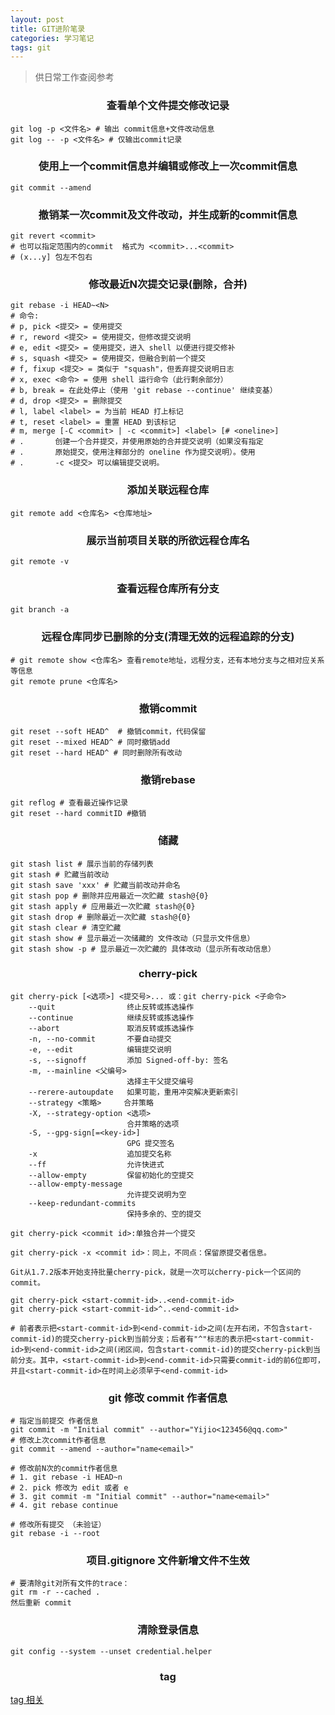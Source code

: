 ```yaml
---
layout: post
title: GIT进阶笔录
categories: 学习笔记
tags: git
---
```


> 供日常工作查阅参考

<h3 align="center">查看单个文件提交修改记录</h3>

```shell
git log -p <文件名> # 输出 commit信息+文件改动信息
git log -- -p <文件名> # 仅输出commit记录
```

<h3 align="center">使用上一个commit信息并编辑或修改上一次commit信息</h3>

```shell
git commit --amend
```

<h3 align="center">撤销某一次commit及文件改动，并生成新的commit信息</h3>

```shell
git revert <commit>
# 也可以指定范围内的commit  格式为 <commit>...<commit>
# (x...y] 包左不包右
```

<h3 align="center">修改最近N次提交记录(删除，合并)</h3>

```shell
git rebase -i HEAD~<N>
# 命令:
# p, pick <提交> = 使用提交
# r, reword <提交> = 使用提交，但修改提交说明
# e, edit <提交> = 使用提交，进入 shell 以便进行提交修补
# s, squash <提交> = 使用提交，但融合到前一个提交
# f, fixup <提交> = 类似于 "squash"，但丢弃提交说明日志
# x, exec <命令> = 使用 shell 运行命令（此行剩余部分）
# b, break = 在此处停止（使用 'git rebase --continue' 继续变基）
# d, drop <提交> = 删除提交
# l, label <label> = 为当前 HEAD 打上标记
# t, reset <label> = 重置 HEAD 到该标记
# m, merge [-C <commit> | -c <commit>] <label> [# <oneline>]
# .       创建一个合并提交，并使用原始的合并提交说明（如果没有指定
# .       原始提交，使用注释部分的 oneline 作为提交说明）。使用
# .       -c <提交> 可以编辑提交说明。
```

<h3 align="center">添加关联远程仓库</h3>

```shell
git remote add <仓库名> <仓库地址>
```

<h3 align="center">展示当前项目关联的所欲远程仓库名</h3>

```shell
git remote -v
```

<h3 align="center">查看远程仓库所有分支</h3>

```shell
git branch -a
```

<h3 align="center">远程仓库同步已删除的分支(清理无效的远程追踪的分支)</h3>

```shell
# git remote show <仓库名> 查看remote地址，远程分支，还有本地分支与之相对应关系等信息
git remote prune <仓库名>
```


<h3 align="center">撤销commit</h3>

```shell
git reset --soft HEAD^  # 撤销commit，代码保留
git reset --mixed HEAD^ # 同时撤销add
git reset --hard HEAD^ # 同时删除所有改动
```

<h3 align="center">撤销rebase</h3>

```shell
git reflog # 查看最近操作记录
git reset --hard commitID #撤销
```

<h3 align="center">储藏</h3>

```shell
git stash list # 展示当前的存储列表
git stash # 贮藏当前改动
git stash save 'xxx' # 贮藏当前改动并命名
git stash pop # 删除并应用最近一次贮藏 stash@{0}
git stash apply # 应用最近一次贮藏 stash@{0}
git stash drop # 删除最近一次贮藏 stash@{0}
git stash clear # 清空贮藏
git stash show # 显示最近一次储藏的 文件改动（只显示文件信息）
git stash show -p # 显示最近一次贮藏的 具体改动（显示所有改动信息）
```

<h3 align="center">cherry-pick</h3>

```shell
git cherry-pick [<选项>] <提交号>... 或：git cherry-pick <子命令>
    --quit                终止反转或拣选操作
    --continue            继续反转或拣选操作
    --abort               取消反转或拣选操作
    -n, --no-commit       不要自动提交
    -e, --edit            编辑提交说明
    -s, --signoff         添加 Signed-off-by: 签名
    -m, --mainline <父编号>
                          选择主干父提交编号
    --rerere-autoupdate   如果可能，重用冲突解决更新索引
    --strategy <策略>     合并策略
    -X, --strategy-option <选项>
                          合并策略的选项
    -S, --gpg-sign[=<key-id>]
                          GPG 提交签名
    -x                    追加提交名称
    --ff                  允许快进式
    --allow-empty         保留初始化的空提交
    --allow-empty-message
                          允许提交说明为空
    --keep-redundant-commits
                          保持多余的、空的提交

git cherry-pick <commit id>:单独合并一个提交

git cherry-pick -x <commit id>：同上，不同点：保留原提交者信息。

Git从1.7.2版本开始支持批量cherry-pick，就是一次可以cherry-pick一个区间的commit。

git cherry-pick <start-commit-id>..<end-commit-id>
git cherry-pick <start-commit-id>^..<end-commit-id>

# 前者表示把<start-commit-id>到<end-commit-id>之间(左开右闭，不包含start-commit-id)的提交cherry-pick到当前分支；后者有"^"标志的表示把<start-commit-id>到<end-commit-id>之间(闭区间，包含start-commit-id)的提交cherry-pick到当前分支。其中，<start-commit-id>到<end-commit-id>只需要commit-id的前6位即可，并且<start-commit-id>在时间上必须早于<end-commit-id>
```


<h3 align="center">git 修改 commit 作者信息</h3>

```shell
# 指定当前提交 作者信息
git commit -m "Initial commit" --author="Yijio<123456@qq.com>"
# 修改上次commit作者信息
git commit --amend --author="name<email>"

# 修改前N次的commit作者信息
# 1. git rebase -i HEAD~n
# 2. pick 修改为 edit 或者 e
# 3. git commit -m "Initial commit" --author="name<email>"
# 4. git rebase continue

# 修改所有提交 （未验证）
git rebase -i --root
```

<h3 align="center">项目.gitignore 文件新增文件不生效</h3>

```shell
# 要清除git对所有文件的trace：
git rm -r --cached .
然后重新 commit
```

<h3 align="center">清除登录信息</h3>

```shell
git config --system --unset credential.helper
```

<h3 align="center">tag</h3>

[tag 相关](https:#git-scm.com/book/zh/v2/Git-%E5%9F%BA%E7%A1%80-%E6%89%93%E6%A0%87%E7%AD%BE)
